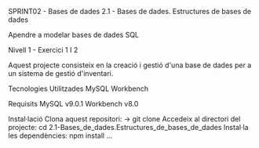 SPRINT02 - Bases de dades
2.1 - Bases de dades. Estructures de bases de dades

Apendre a modelar bases de dades SQL

Nivell 1 - Exercici 1 I 2

Aquest projecte consisteix en la creació i gestió d'una base de dades per a un sistema de gestió d'inventari.


Tecnologies Utilitzades
MySQL
Workbench

Requisits
MySQL v9.0.1
Workbench v8.0

Instal·lació
Clona aquest repositori: -> git clone
Accedeix al directori del projecte:   cd 2.1-Bases_de_dades.Estructures_de_bases_de_dades
Instal·la les dependències:   npm install …
